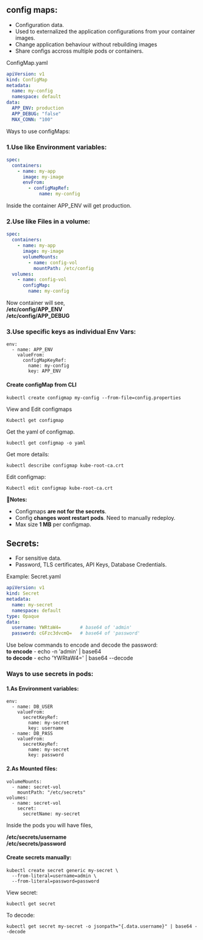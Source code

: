 config maps:
------------

- Configuration data.
- Used to externalized the application configurations from your container images.
- Change application behaviour without rebuilding images
- Share configs accross multiple pods or containers.

ConfigMap.yaml
```YAML
apiVersion: v1
kind: ConfigMap
metadata:
  name: my-config
  namespace: default
data:
  APP_ENV: production
  APP_DEBUG: "false"
  MAX_CONN: "100"
```

Ways to use configMaps:

### 1.Use like Environment variables:
```YAML
spec:
  containers:
    - name: my-app
      image: my-image
      envFrom:
        - configMapRef:
            name: my-config
```

Inside the container APP_ENV will get production.

### 2.Use like Files in a volume:
```YAML
spec:
  containers:
    - name: my-app
      image: my-image
      volumeMounts:
        - name: config-vol
          mountPath: /etc/config
  volumes:
    - name: config-vol
      configMap:
        name: my-config
```

Now container will see,<br>
**/etc/config/APP_ENV <br>
/etc/config/APP_DEBUG** <br>

### 3.Use specific keys as individual Env Vars:
```
env:
  - name: APP_ENV
    valueFrom:
      configMapKeyRef:
        name: my-config
        key: APP_ENV
```

#### Create configMap from CLI
```
kubectl create configmap my-config --from-file=config.properties
```

View and Edit configmaps
```
Kubectl get configmap
```

Get the yaml of configmap.
```
kubectl get configmap -o yaml 
```
Get more details:
```
kubectl describe configmap kube-root-ca.crt
```

Edit configmap:
```
Kubectl edit configmap kube-root-ca.crt
```

🧠**Notes:**
- Configmaps **are not for the secrets**.
- Config **changes wont restart pods**. Need to manually redeploy.
- Max size **1 MB** per configmap.

Secrets:
---------

- For sensitive data.
- Password, TLS certificates, API Keys, Database Credentials.

Example:
Secret.yaml
```YAML
apiVersion: v1
kind: Secret
metadata:
  name: my-secret
  namespace: default
type: Opaque
data:
  username: YWRtaW4=       # base64 of 'admin'
  password: cGFzc3dvcmQ=   # base64 of 'password'
```

Use below commands to encode and decode the password: <br>
**to encode** - echo -n 'admin' | base64 <br>
**to decode**  - echo 'YWRtaW4=' | base64 --decode <br>

### Ways to use secrets in pods:

#### 1.As Environment variables:
```
env:
  - name: DB_USER
    valueFrom:
      secretKeyRef:
        name: my-secret
        key: username
  - name: DB_PASS
    valueFrom:
      secretKeyRef:
        name: my-secret
        key: password
```

#### 2.As Mounted files:
```
volumeMounts:
  - name: secret-vol
    mountPath: "/etc/secrets"
volumes:
  - name: secret-vol
    secret:
      secretName: my-secret
```

Inside the pods you will have files,<br>

**/etc/secrets/username<br>
/etc/secrets/password**


#### Create secrets manually:
```
kubectl create secret generic my-secret \
  --from-literal=username=admin \
  --from-literal=password=password
```

View secret:
```
kubectl get secret
```
To decode:
```
kubectl get secret my-secret -o jsonpath="{.data.username}" | base64 --decode
```

